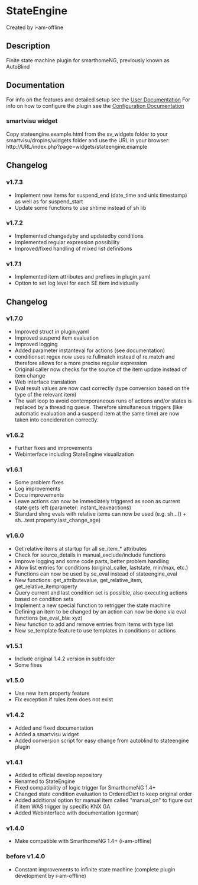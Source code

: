 # StateEngine
Created by i-am-offline

## Description
Finite state machine plugin for smarthomeNG, previously known as AutoBlind

## Documentation
For info on the features and detailed setup see the [User Documentation](https://www.smarthomeng.de/user/plugins/stateengine/user_doc.html "Manual")
For info on how to configure the plugin see the [Configuration Documentation](https://www.smarthomeng.de/plugins_doc/config/stateengine "Configuration")

### smartvisu widget
Copy stateengine.example.html from the sv_widgets folder to your smartvisu/dropins/widgets folder and use the URL in your browser:
http://URL/index.php?page=widgets/stateengine.example

## Changelog
### v1.7.3
* Implement new items for suspend_end (date_time and unix timestamp) as well as for suspend_start
* Update some functions to use shtime instead of sh lib

### v1.7.2
* Implemented changedyby and updatedby conditions
* Implemented regular expression possibility
* Improved/fixed handling of mixed list definitions

### v1.7.1
* Implemented item attributes and prefixes in plugin.yaml
* Option to set log level for each SE item individually

## Changelog
### v1.7.0
* Improved struct in plugin.yaml
* Improved suspend item evaluation
* Improved logging
* Added parameter instanteval for actions (see documentation)
* conditionset regex now uses re.fullmatch instead of re.match and therefore allows for a more precise regular expression
* Original caller now checks for the source of the item update instead of item change
* Web interface translation
* Eval result values are now cast correctly (type conversion based on the type of the relevant item)
* The wait loop to avoid contemporaneous runs of actions and/or states is replaced by a threading queue. Therefore simultaneous triggers (like automatic evaluation and a suspend item at the same time) are now taken into concideration correctly.

### v1.6.2
* Further fixes and improvements
* Webinterface including StateEngine visualization

### v1.6.1
* Some problem fixes
* Log improvements
* Docu improvements
* Leave actions can now be immediately triggered as soon as current state gets left (parameter: instant_leaveactions)
* Standard shng evals with relative items can now be used (e.g. sh...() + sh...test.property.last_change_age)

### v1.6.0
* Get relative items at startup for all se_item_* attributes
* Check for source_details in manual_exclude/include functions
* Improve logging and some code parts, better problem handling
* Allow list entries for conditions (original_caller, laststate, min/max, etc.)
* Functions can now be used by se_eval instead of stateengine_eval
* New functions: get_attributevalue, get_relative_item, get_relative_itemproperty
* Query current and last condition set is possible, also executing actions based on condition sets
* Implement a new special function to retrigger the state machine
* Defining an item to be changed by an action can now be done via eval functions (se_eval_bla: xyz)
* New function to add and remove entries from Items with type list
* New se_template feature to use templates in conditions or actions

### v1.5.1
* Include original 1.4.2 version in subfolder
* Some fixes

### v1.5.0
* Use new item property feature
* Fix exception if rules item does not exist

### v1.4.2
* Added and fixed documentation
* Added a smartvisu widget
* Added conversion script for easy change from autoblind to stateengine plugin

### v1.4.1
* Added to official develop repository
* Renamed to StateEngine
* Fixed compatibility of logic trigger for SmarthomeNG 1.4+
* Changed state condition evaluation to OrderedDict to keep original order
* Added additional option for manual item called "manual_on" to figure out if item WAS trigger by specific KNX GA
* Added Webinterface with documentation (german)

### v1.4.0
* Make compatible with SmarthomeNG 1.4+ (i-am-offline)

### before v1.4.0
* Constant improvements to infinite state machine (complete plugin development by i-am-offline)
